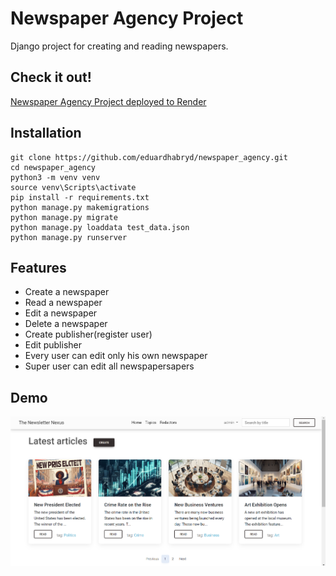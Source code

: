 # Newspaper Agency Project

Django project for creating and reading newspapers.

## Check it out!

[Newspaper Agency Project deployed to Render](https://render.com/newspaper-agency)

## Installation

```shell
git clone https://github.com/eduardhabryd/newspaper_agency.git
cd newspaper_agency
python3 -m venv venv
source venv\Scripts\activate
pip install -r requirements.txt
python manage.py makemigrations
python manage.py migrate
python manage.py loaddata test_data.json
python manage.py runserver
```

## Features

- Create a newspaper
- Read a newspaper
- Edit a newspaper
- Delete a newspaper
- Create publisher(register user)
- Edit publisher
- Every user can edit only his own newspaper
- Super user can edit all newspapersapers

## Demo

![Website interface](demo.png)